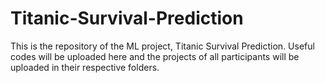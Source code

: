 # Titanic-Survival-Prediction
This is the repository of the ML project, Titanic Survival Prediction.
Useful codes will be uploaded here and the projects of all participants will be uploaded in their respective folders.
